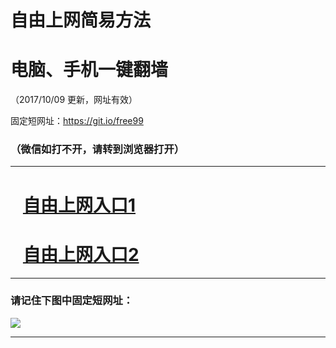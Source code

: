 ﻿# 自由上网简易方法

# 电脑、手机一键翻墙

（2017/10/09 更新，网址有效）

固定短网址：https://git.io/free99

### （微信如打不开，请转到浏览器打开）


***





# &nbsp;&nbsp; <a href="http://ft2108529596.fwq-tz-1001.info/fwqtz01.html?t=100900113596 " target="_blank">自由上网入口1</a>
# &nbsp;&nbsp; <a href="http://ft3084420516.fwq-tz-1002.info/fwqtz02.html?t=100900131564 " target="_blank">自由上网入口2</a>
***

### 请记住下图中固定短网址：

<img src="https://s3-us-west-2.amazonaws.com/fwq-1001/yjfq-20170905okok.png" /> 


***

